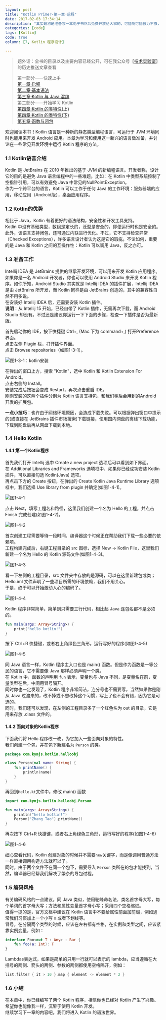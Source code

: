 ```yaml
---
layout: post  
title: "Kotlin Primer·第一章·启程"  
date: 2017-02-03 17:34:14
description: "其实最初是准备写一本电子书然后免费开放给大家的，可惜啊可惜毅力不够，坚持不下来，所以还是当成博客来写，写好了再出电子书吧。 "  
categories: [code]  
tags: [Kotlin]
code: true
column: [7, Kotlin 程序设计]

---
```


>题外话：全书的目录以及主要内容已经公开，可在我公众号【[技术实验室](http://mp.weixin.qq.com/s/3W6ciZYM1o_J5VqIFyNIpQ)】的历史推送文章查看
>
>第一部分——快速上手  
>[第一章·启程](https://kymjs.com/code/2017/02/03/01/)    
>[第二章·基本语法](https://kymjs.com/code/2017/02/04/01/)  
>[第三章·Kotlin 与 Java 混编](https://kymjs.com/code/2017/02/07/01/)   
>第二部分——开始学习 Kotlin  
>[第四章·Kotlin 的类特性(上)](https://kymjs.com/code/2017/02/12/01/)  
>[第四章·Kotlin 的类特性(下)](https://kymjs.com/code/2017/02/26/01/)  
>[第五章·函数与闭包](https://kymjs.com/code/2017/04/09/01/)   

欢迎阅读本书！Kotlin 语言是一种新的静态类型编程语言，可运行于 JVM 环境同时也能用来开发 Android 应用。本章为学习和使用这一新兴的语言做准备，并讨论在一些常见开发环境中运行 Kotlin 程序的方法。  

### 1.1 Kotlin语言介绍  

Kotlin 是 JetBrains 在 2010 年推出的基于 JVM 的新编程语言。开发者称，设计它的目的是避免 Java 语言编程中的一些难题。比如：在 Kotlin 中类型系统控制了空指针引用，可以有效避免 Java 中常见的NullPointException。   
作为一个跨平台的语言，Kotlin 可以工作于任何 Java 的工作环境：服务器端的应用，移动应用（Android版），桌面应用程序。 

<!-- more --> 

### 1.2 Kotlin的优势  

相比于 Java，Kotlin 有着更好的语法结构，安全性和开发工具支持。  
Kotlin 中没有基础类型，数组是定长的，泛型是安全的，即便运行时也是安全的。此外，该语言支持闭包，还可通过内联进行优化。不过，它不支持检查异常（Checked Exceptions），许多语言设计者认为这是它的瑕疵。不论如何，重要的是 Java 和 Kotlin 之间的互操作性：Kotlin 可以调用 Java，反之亦可。

### 1.3 准备工作  

Intellij IDEA 是 JetBrains 提供的继承开发环境，可以用来开发 Kotlin 应用程序。  
如果你是一名 Android 开发者，你也可以使用 Android Studio 来开发 Kotlin 程序。如你所知，Android Studio 其实就是 Intellij IDEA 的插件扩展，Intellij IDEA 是由 JetBrains 所开发，而 Kotlin 同样是由 JetBrains 创造的，其中的兼容性自然不用多说。  
在安装好 Intellij IDEA 后，还需要安装 Kotlin 插件。  
**说明**：从 Intellij 15 开始，已经自带了 Kotlin 插件，无需再次下载，而 Android Studio 却没有。不过还是建议你运行一下下面的步骤，检查一下插件是否为最新版。

首先启动你的 IDE，按下快捷键 Ctrl+, (Mac 下为 command+,) 打开Preference 界面。  
点击左侧 Plugin 栏，打开插件界面。    
点击 Browse repositories（如图1-3-1）。   

![图1-3-1：kotlin安装](http://cdn.kymjs.com/kotlin/1-3-1.png)    

在弹出的窗口上方，搜索 "Kotlin"，选中 Kotlin 和 Kotlin Extension For Android。  
点击右侧的 Install。  
安装完成后按钮会变成 Restart，再次点击重启 IDE。  
刚刚安装的这两个插件分别为 Kotlin 语言支持包，和我们稍后会用到的Android 开发的扩展包。   

**一点小技巧**：也许由于网络环境原因，会造成下载失败。可以根据弹出窗口中提示的(或直接在 JetBrains 插件市场搜索)下载链接，使用国内网盘的离线下载功能，下载到网盘后再从网盘下载到本地。  

### 1.4 Hello Kotlin  

#### 1.4.1 第一个Kotlin程序

首先我们打开 Intellij 选中 Create a new project 选项后可以看到如下界面。  
在 Additional Libraries and Frameworks 选项框中，如果你已经成功安装 Kotlin 插件，可以直接勾选 Kotlin(Java) 选项。  
再点击下方的 Create 按钮，在弹出的 Create Kotlin Java Runtime Library 选项框中，我们选择 Use library from plugin 并确定(如图1-4-1)。  

![图1-4-1](http://cdn.kymjs.com/kotlin/1-4-1.png)  

点击 Next，填写工程名和路径，这里我们创建一个名为 Hello 的工程，并点击 Finish 完成创建(如图1-4-2)。  

![图1-4-2](http://cdn.kymjs.com/kotlin/1-4-2.png)  

首次创建工程需要等待一段时间，编译器这个时候正在帮助我们下载一些必要的依赖项。  
工程构建完成后，右键工程目录的 src 图标，选择 New -> Kotlin File，这里我们新建一个名为 Hello 的 Kotlin 源码文件(如图1-4-3)。  

 ![图1-4-3](http://cdn.kymjs.com/kotlin/1-4-3.png)  
 
看一下左侧的工程目录，src 文件夹中存放的是源码，可以在这里新建包或类；Hello.iml 文件声明了一些项目所需的环境依赖，我们不用关心。  
于是，终于可以开始激动人心的编码了。  

 ![图1-4-4](http://cdn.kymjs.com/kotlin/1-4-4.png)  

Kotlin 程序非常简单，简单到只需要三行代码，相比起 Java 连包名都不是必须的。  

```kotlin 
fun main(args: Array<String>) {
    print("hello kotlin!")
}
```
按下 Ctrl+R 快捷键，或者右上角绿色三角形，运行写好的程序(如图1-4-5)  

 ![图1-4-5](http://cdn.kymjs.com/kotlin/1-4-5.png)  

同 Java 语言一样，Kotlin 程序主入口也是 main() 函数。但是作为函数是一等公民的语言，它不需要像 Java 那样必须声明一个类。  
在 Kotlin 中，函数的声明用 `fun` 表示，变量也与 Java 不同，是变量名在前，变量类型在后，中间用冒号隔开。  
同时你也一定发现了，Kotlin 程序非常简洁，连分号也不需要写，当然如果你是刚从 Java 过渡来的，改不掉或不想改掉这个习惯，写上了也不会有错，因为它是可选的。    
同时，我们还可以发现，在左侧的工程目录多了一个红色名为 out 的目录，它是用来存放 .class 文件的。

#### 1.4.2 面向对象的Kotlin程序

下面我们将 Hello 程序改一改，为它加入一些面向对象的特性。  
我们创建一个包，并在包下新建名为 `Person` 的类。  

```kotlin
package com.kymjs.kotlin.helloobj

class Person(val name: String) {
    fun printName() {
        println(name)
    }
}
```

再回到```Hello.kt```文件中，修改 main() 函数

```kotlin
import com.kymjs.kotlin.helloobj.Person

fun main(args: Array<String>) {
    println("hello kotlin!")
    Person("Zhang Tao").printName()
}
```

再次按下 Ctrl+R 快捷键，或者右上角绿色三角形，运行写好的程序(如图1-4-6)  

 ![图1-4-6](http://cdn.kymjs.com/kotlin/1-4-6.png)  
 
细心查看代码，Kotlin 创建对象的时候并不需要`new`关键字，而是像调用普通方法一样直接调用构造方法就可以了。  
同时，由于两个文件不在同一个包下，需要导入 `Person` 类所在的包才能找到，当然，编译器已经帮我们解决了繁杂的导包过程。  

### 1.5 编码风格  

有关编码风格的一点建议，同 Java 类似，使用驼峰命名法，类名首字母大写，每个单词的首字母大写；方法和属性变量首字母小写；采用四个空格缩进。  
值得一提的是，官方文档中建议在 Kotlin 语言中不要给属性前面加前缀，例如通常我们习惯加上一个小写 `m` 或者下划线等。  
冒号，在分隔两个类型的时候，应该在左右都有空格，在实例和类型之间，应该紧靠实例变量，例如：  

```kotlin
interface Foo<out T : Any> : Bar {
    fun foo(a: Int): T
}
```
Lambdas表达式，如果是简单的只用一行就可以表示的 lambda，应当遵循在大括号的两侧、箭头的两侧、参数的两侧都使用空格隔开，例如：  

```kotlin
list.filter { it > 10 }.map { element -> element * 2 }
```

### 1.6 小结  

在本章中，你已经编写了两个 Kotlin 程序，相信你也已经对 Kotlin 产生了兴趣。希望你也能像我一样，沉醉于使用 Kotlin 开发。  
继续学习下一章的内容吧，我们将进入 Kotlin 的语法世界。  